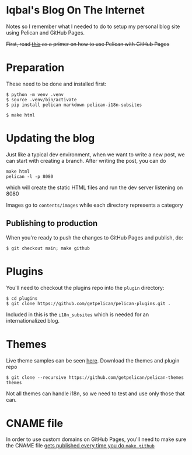 # Iqbal's Blog On The Internet

Notes so I remember what I needed to do to setup my personal blog site using
Pelican and GitHub Pages.

~~First, read [this](https://a-slide.github.io/blog/github-pelican) as a primer on how to use Pelican with GitHub Pages~~

# Preparation

These need to be done and installed first:

```
$ python -m venv .venv
$ source .venv/bin/activate
$ pip install pelican markdown pelican-i18n-subsites
```

```
$ make html
```

# Updating the blog

Just like a typical dev environment, when we want to write a new post, we can start with creating a branch. After
writing the post, you can do

```
make html
pelican -l -p 8080
```

which will create the static HTML files and run the dev server listening on 8080

Images go to `contents/images` while each directory represents a category

## Publishing to production

When you're ready to push the changes to GitHub Pages and publish, do:

```
$ git checkout main; make github
```

# Plugins

You'll need to checkout the plugins repo into the `plugin` directory:

```
$ cd plugins
$ git clone https://github.com/getpelican/pelican-plugins.git .
```

Included in this is the `i18n_subsites` which is needed for an internationalized blog.

# Themes

Live theme samples can be seen [here](https://pelicanthemes.com/).
Download the themes and plugin repo

```
$ git clone --recursive https://github.com/getpelican/pelican-themes themes
```

Not all themes can handle i18n, so we need to test and use only those that can.

# CNAME file

In order to use custom domains on GitHub Pages, you'll need to make sure the
CNAME file [gets published every time you do `make github`](https://stackoverflow.com/questions/33384328/how-can-i-add-a-cname-file-to-the-root-of-the-master)
